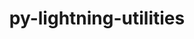 ---
title: "py-lightning-utilities"
layout: cache
categories: [package, develop]
meta: {"versions": ["0.11.2"], "compilers": ["apple-clang@=15.0.0", "gcc@=11.4.0"], "oss": ["ubuntu22.04", "ventura"], "platforms": ["darwin", "linux"], "targets": ["aarch64", "neoverse_v1", "x86_64_v3"], "stacks": ["e4s", "e4s-neoverse_v1", "ml-darwin-aarch64-mps", "ml-linux-x86_64-cpu", "ml-linux-x86_64-cuda", "root"], "num_specs": 13, "num_specs_by_stack": {"root": 13, "ml-darwin-aarch64-mps": 4, "e4s-neoverse_v1": 3, "ml-linux-x86_64-cuda": 4, "ml-linux-x86_64-cpu": 4, "e4s": 2}}
spec_details: [{"hash": "kcbg32xr4ybja7beljnbnpoyyepdg4bp", "compiler": "apple-clang@=15.0.0", "versions": ["0.11.2"], "os": "ventura", "platform": "darwin", "target": "aarch64", "variants": ["build_system=python_pip"], "stacks": ["root", "ml-darwin-aarch64-mps"], "size": "-", "tarball": "https://binaries.spack.io/develop/build_cache/darwin-ventura-aarch64/apple-clang-15.0.0/py-lightning-utilities-0.11.2/darwin-ventura-aarch64-apple-clang-15.0.0-py-lightning-utilities-0.11.2-kcbg32xr4ybja7beljnbnpoyyepdg4bp.spack"}, {"hash": "kf5oc6negkmz5ruljxkulgsm27hc5yab", "compiler": "apple-clang@=15.0.0", "versions": ["0.11.2"], "os": "ventura", "platform": "darwin", "target": "aarch64", "variants": ["build_system=python_pip"], "stacks": ["root", "ml-darwin-aarch64-mps"], "size": "-", "tarball": "https://binaries.spack.io/develop/build_cache/darwin-ventura-aarch64/apple-clang-15.0.0/py-lightning-utilities-0.11.2/darwin-ventura-aarch64-apple-clang-15.0.0-py-lightning-utilities-0.11.2-kf5oc6negkmz5ruljxkulgsm27hc5yab.spack"}, {"hash": "tszohujhvsw6adalaz7vrjcz4ijy7ttu", "compiler": "apple-clang@=15.0.0", "versions": ["0.11.2"], "os": "ventura", "platform": "darwin", "target": "aarch64", "variants": ["build_system=python_pip"], "stacks": ["root", "ml-darwin-aarch64-mps"], "size": "-", "tarball": "https://binaries.spack.io/develop/build_cache/darwin-ventura-aarch64/apple-clang-15.0.0/py-lightning-utilities-0.11.2/darwin-ventura-aarch64-apple-clang-15.0.0-py-lightning-utilities-0.11.2-tszohujhvsw6adalaz7vrjcz4ijy7ttu.spack"}, {"hash": "u57pfk5byh2ktjrgzvqhwzpul7ybqngd", "compiler": "apple-clang@=15.0.0", "versions": ["0.11.2"], "os": "ventura", "platform": "darwin", "target": "aarch64", "variants": ["build_system=python_pip"], "stacks": ["root", "ml-darwin-aarch64-mps"], "size": "-", "tarball": "https://binaries.spack.io/develop/build_cache/darwin-ventura-aarch64/apple-clang-15.0.0/py-lightning-utilities-0.11.2/darwin-ventura-aarch64-apple-clang-15.0.0-py-lightning-utilities-0.11.2-u57pfk5byh2ktjrgzvqhwzpul7ybqngd.spack"}, {"hash": "qgyczclly6v3f6oiogihzfvztf4zkr5g", "compiler": "gcc@=11.4.0", "versions": ["0.11.2"], "os": "ubuntu22.04", "platform": "linux", "target": "neoverse_v1", "variants": ["build_system=python_pip"], "stacks": ["e4s-neoverse_v1", "root"], "size": "-", "tarball": "https://binaries.spack.io/develop/build_cache/linux-ubuntu22.04-neoverse_v1/gcc-11.4.0/py-lightning-utilities-0.11.2/linux-ubuntu22.04-neoverse_v1-gcc-11.4.0-py-lightning-utilities-0.11.2-qgyczclly6v3f6oiogihzfvztf4zkr5g.spack"}, {"hash": "n4ffrnwtzcipl7cqoie55quutlut4d5r", "compiler": "gcc@=11.4.0", "versions": ["0.11.2"], "os": "ubuntu22.04", "platform": "linux", "target": "neoverse_v1", "variants": ["build_system=python_pip"], "stacks": ["e4s-neoverse_v1", "root"], "size": "-", "tarball": "https://binaries.spack.io/develop/build_cache/linux-ubuntu22.04-neoverse_v1/gcc-11.4.0/py-lightning-utilities-0.11.2/linux-ubuntu22.04-neoverse_v1-gcc-11.4.0-py-lightning-utilities-0.11.2-n4ffrnwtzcipl7cqoie55quutlut4d5r.spack"}, {"hash": "2eak3ryswo374jvaq3nz7zz3rrg6hywd", "compiler": "gcc@=11.4.0", "versions": ["0.11.2"], "os": "ubuntu22.04", "platform": "linux", "target": "neoverse_v1", "variants": ["build_system=python_pip"], "stacks": ["e4s-neoverse_v1", "root"], "size": "-", "tarball": "https://binaries.spack.io/develop/build_cache/linux-ubuntu22.04-neoverse_v1/gcc-11.4.0/py-lightning-utilities-0.11.2/linux-ubuntu22.04-neoverse_v1-gcc-11.4.0-py-lightning-utilities-0.11.2-2eak3ryswo374jvaq3nz7zz3rrg6hywd.spack"}, {"hash": "iobosoirik3f6pacujmxfmpma42kmdwc", "compiler": "gcc@=11.4.0", "versions": ["0.11.2"], "os": "ubuntu22.04", "platform": "linux", "target": "x86_64_v3", "variants": ["build_system=python_pip"], "stacks": ["ml-linux-x86_64-cuda", "root", "ml-linux-x86_64-cpu"], "size": "-", "tarball": "https://binaries.spack.io/develop/build_cache/linux-ubuntu22.04-x86_64_v3/gcc-11.4.0/py-lightning-utilities-0.11.2/linux-ubuntu22.04-x86_64_v3-gcc-11.4.0-py-lightning-utilities-0.11.2-iobosoirik3f6pacujmxfmpma42kmdwc.spack"}, {"hash": "jlnoiyognrxrhma4i7b7kfrsz2gklyfq", "compiler": "gcc@=11.4.0", "versions": ["0.11.2"], "os": "ubuntu22.04", "platform": "linux", "target": "x86_64_v3", "variants": ["build_system=python_pip"], "stacks": ["e4s", "root"], "size": "-", "tarball": "https://binaries.spack.io/develop/build_cache/linux-ubuntu22.04-x86_64_v3/gcc-11.4.0/py-lightning-utilities-0.11.2/linux-ubuntu22.04-x86_64_v3-gcc-11.4.0-py-lightning-utilities-0.11.2-jlnoiyognrxrhma4i7b7kfrsz2gklyfq.spack"}, {"hash": "nphs7velfymfdji34tdsnmlzuwj6b5mu", "compiler": "gcc@=11.4.0", "versions": ["0.11.2"], "os": "ubuntu22.04", "platform": "linux", "target": "x86_64_v3", "variants": ["build_system=python_pip"], "stacks": ["ml-linux-x86_64-cuda", "root", "ml-linux-x86_64-cpu"], "size": "-", "tarball": "https://binaries.spack.io/develop/build_cache/linux-ubuntu22.04-x86_64_v3/gcc-11.4.0/py-lightning-utilities-0.11.2/linux-ubuntu22.04-x86_64_v3-gcc-11.4.0-py-lightning-utilities-0.11.2-nphs7velfymfdji34tdsnmlzuwj6b5mu.spack"}, {"hash": "tt3e4pir666fwwfu2ybgdvr5wobnzgwc", "compiler": "gcc@=11.4.0", "versions": ["0.11.2"], "os": "ubuntu22.04", "platform": "linux", "target": "x86_64_v3", "variants": ["build_system=python_pip"], "stacks": ["e4s", "root"], "size": "-", "tarball": "https://binaries.spack.io/develop/build_cache/linux-ubuntu22.04-x86_64_v3/gcc-11.4.0/py-lightning-utilities-0.11.2/linux-ubuntu22.04-x86_64_v3-gcc-11.4.0-py-lightning-utilities-0.11.2-tt3e4pir666fwwfu2ybgdvr5wobnzgwc.spack"}, {"hash": "5mt24cq3sx46igkzfwen6fuxu5ed3ck6", "compiler": "gcc@=11.4.0", "versions": ["0.11.2"], "os": "ubuntu22.04", "platform": "linux", "target": "x86_64_v3", "variants": ["build_system=python_pip"], "stacks": ["ml-linux-x86_64-cuda", "root", "ml-linux-x86_64-cpu"], "size": "-", "tarball": "https://binaries.spack.io/develop/build_cache/linux-ubuntu22.04-x86_64_v3/gcc-11.4.0/py-lightning-utilities-0.11.2/linux-ubuntu22.04-x86_64_v3-gcc-11.4.0-py-lightning-utilities-0.11.2-5mt24cq3sx46igkzfwen6fuxu5ed3ck6.spack"}, {"hash": "466oc4x33cbjajoksmgmxzpxka624pa7", "compiler": "gcc@=11.4.0", "versions": ["0.11.2"], "os": "ubuntu22.04", "platform": "linux", "target": "x86_64_v3", "variants": ["build_system=python_pip"], "stacks": ["ml-linux-x86_64-cuda", "root", "ml-linux-x86_64-cpu"], "size": "-", "tarball": "https://binaries.spack.io/develop/build_cache/linux-ubuntu22.04-x86_64_v3/gcc-11.4.0/py-lightning-utilities-0.11.2/linux-ubuntu22.04-x86_64_v3-gcc-11.4.0-py-lightning-utilities-0.11.2-466oc4x33cbjajoksmgmxzpxka624pa7.spack"}]
---